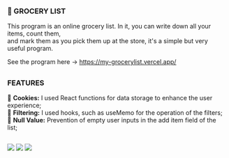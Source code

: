 ### 🛒 GROCERY LIST

This program is an online grocery list. In it, you can write down all your items, count them, <br>
and mark them as you pick them up at the store, it's a simple but very useful program.

See the program here -> https://my-grocerylist.vercel.app/

##

### FEATURES

🍪 <b>Cookies:</b> I used React functions for data storage to enhance the user experience;<br>
🔎 <b>Filtering:</b> I used hooks, such as useMemo for the operation of the filters;<br>
💬 <b>Null Value:</b> Prevention of empty user inputs in the add item field of the list;

##

<div> 
  <img src="https://img.shields.io/badge/React-%2320232a.svg?logo=react&logoColor=%2361DAFB">
  <img src="https://img.shields.io/badge/JavaScript-F7DF1E?logo=javascript&logoColor=000">
  <img src="https://img.shields.io/badge/Vercel-%23000000.svg?logo=vercel&logoColor=white">
</div>
